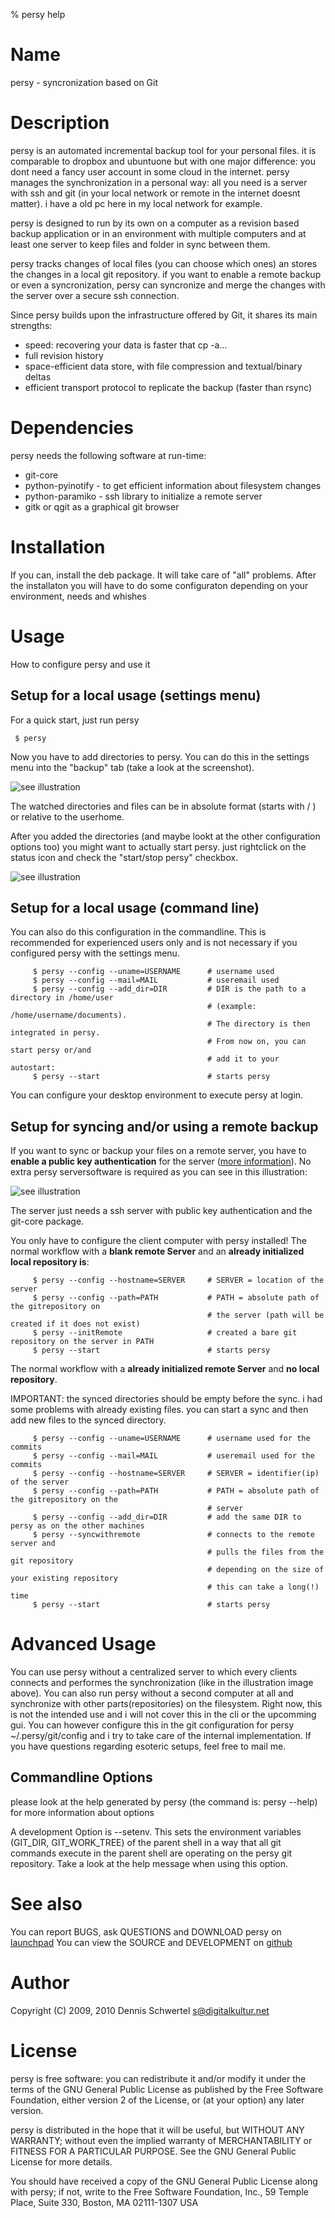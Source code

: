% persy help

Name
============
persy - syncronization based on Git

Description
============
persy is an automated incremental backup tool for your personal files.
it is comparable to dropbox and ubuntuone but with one major difference: 
you dont need a fancy user account in some cloud in the internet. persy manages the synchronization in a personal way: 
all you need is a server with ssh and git (in your local network or remote in the internet doesnt matter). 
i have a old pc here in my local network for example. 

persy is designed to run by its own on a computer as a revision based
backup application or in an environment with multiple computers and at least
one server to keep files and folder in sync between them.

persy tracks changes of local files (you can choose which ones) an stores the changes in a local git repository. 
if you want to enable a remote backup or even a syncronization, persy can syncronize and merge the changes with the server over a secure ssh connection. 

Since persy builds upon the infrastructure offered by Git, it shares its main
strengths:

 *    speed: recovering your data is faster that cp -a...
 *    full revision history
 *    space-efficient data store, with file compression and textual/binary deltas
 *    efficient transport protocol to replicate the backup (faster than rsync)

Dependencies
============
persy needs the following software at run-time:

 *    git-core
 *    python-pyinotify - to get efficient information about filesystem changes
 *    python-paramiko - ssh library to initialize a remote server
 *    gitk or qgit as a graphical git browser

Installation
============
If you can, install the deb package. It will take care of "all" problems. 
After the installaton you will have to do some configuraton depending on your environment, needs and whishes

Usage
============
How to configure persy and use it

Setup for a local usage (settings menu)
------------
For a quick start, just run persy

     $ persy                               
Now you have to add directories to persy. You can do this in the settings menu into the "backup" tab (take a look at the screenshot).

![see illustration](http://cloud.github.com/downloads/kinkerl/persy/persy_settings_quickstart.png)

The watched directories and files can be in absolute format (starts with / ) or relative to the userhome. 

After you added the directories (and maybe lookt at the other configuration options too) you might want to actually start persy.
just rightclick on the status icon and check the "start/stop persy" checkbox.


![see illustration](http://cloud.github.com/downloads/kinkerl/persy/start_persy.png)


Setup for a local usage (command line)
------------
You can also do this configuration in the commandline. This is recommended for experienced users only and is not necessary if you configured persy with the settings menu.

~~~~~~~
     $ persy --config --uname=USERNAME      # username used
     $ persy --config --mail=MAIL           # useremail used
     $ persy --config --add_dir=DIR         # DIR is the path to a directory in /home/user 
                                            # (example: /home/username/documents).
                                            # The directory is then integrated in persy.
                                            # From now on, you can start persy or/and 
                                            # add it to your autostart:
     $ persy --start                        # starts persy
~~~~~~~

You can configure your desktop environment to execute persy at login.

Setup for syncing and/or using a remote backup
------------
If you want to sync or backup your files on a remote server, you have to __enable a public key authentication__ for the server ([more information](http://sial.org/howto/openssh/publickey-auth/)). No extra persy serversoftware is required as you can see in this illustration:

![see illustration](http://cloud.github.com/downloads/kinkerl/persy/sync.png)

The server just needs a ssh server with public key authentication and the git-core package.

You only have to configure the client computer with persy installed!
The normal workflow with a __blank remote Server__ and an __already initialized local repository is__:

~~~~~~~
     $ persy --config --hostname=SERVER     # SERVER = location of the server
     $ persy --config --path=PATH           # PATH = absolute path of the gitrepository on 
                                            # the server (path will be created if it does not exist)
     $ persy --initRemote                   # created a bare git repository on the server in PATH
     $ persy --start                        # starts persy 
~~~~~~~


The normal workflow with a __already initialized remote Server__ and __no local repository__. 

IMPORTANT: the synced directories should be empty before the sync. i had some problems with already existing files. you can start a sync and then add new files to the synced directory.

~~~~~~~
     $ persy --config --uname=USERNAME      # username used for the commits
     $ persy --config --mail=MAIL           # useremail used for the commits
     $ persy --config --hostname=SERVER     # SERVER = identifier(ip) of the server
     $ persy --config --path=PATH           # PATH = absolute path of the gitrepository on the 
                                            # server
     $ persy --config --add_dir=DIR         # add the same DIR to persy as on the other machines
     $ persy --syncwithremote               # connects to the remote server and 
                                            # pulls the files from the git repository
                                            # depending on the size of your existing repository
                                            # this can take a long(!) time
     $ persy --start                        # starts persy
~~~~~~~

Advanced Usage
==========
You can use persy without a centralized server to which every clients connects and performes the synchronization (like in the illustration image above).
You can also run persy without a second computer at all and synchronize with other parts(repositories) on the filesystem.
Right now, this is not the intended use and i  will not cover this in the cli or the upcomming gui. 
You can however configure this in the git configuration for persy ~/.persy/git/config and i try to take care of the internal implementation.
If you have questions regarding esoteric setups, feel free to mail me.

Commandline Options
-----------
please look at the help generated by persy (the command is: persy --help) for more information about options

A development Option is --setenv.
This sets the environment variables (GIT_DIR, GIT_WORK_TREE) of the parent shell in a way that all git commands execute in the parent shell are operating on the persy git repository.
Take a look at the help message when using this option.


See also
===========
You can report BUGS, ask QUESTIONS and DOWNLOAD persy on [launchpad](https://launchpad.net/persy)
You can view the SOURCE and DEVELOPMENT on [github](http://wiki.github.com/kinkerl/persy)

Author
============
Copyright (C) 2009, 2010 Dennis Schwertel <s@digitalkultur.net>

License
============
persy is free software: you can redistribute it and/or modify it
under the terms of the GNU General Public License as published by the Free
Software Foundation, either version 2 of the License, or (at your option) any
later version.

persy is distributed in the hope that it will be useful,
but WITHOUT ANY WARRANTY; without even the implied warranty of
MERCHANTABILITY or FITNESS FOR A PARTICULAR PURPOSE.  See the GNU
General Public License for more details.

You should have received a copy of the GNU General Public License
along with persy; if not, write to the Free Software
Foundation, Inc., 59 Temple Place, Suite 330, Boston, MA  02111-1307  USA
